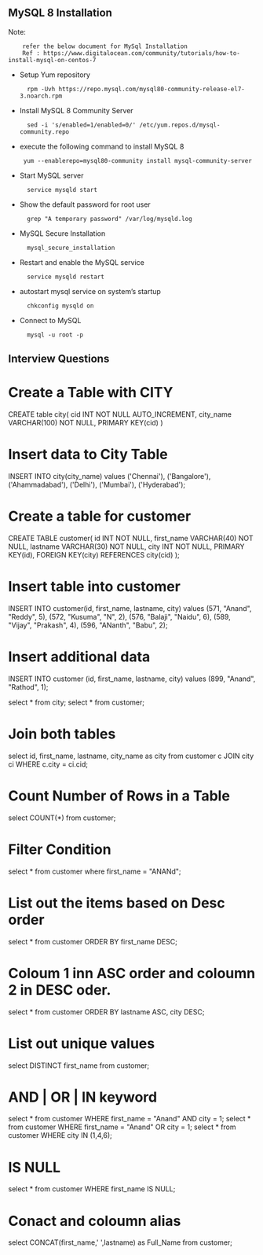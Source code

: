 ## MySQL 8 Installation

Note: 

        refer the below document for MySql Installation
        Ref : https://www.digitalocean.com/community/tutorials/how-to-install-mysql-on-centos-7
        
        
- Setup Yum repository

        rpm -Uvh https://repo.mysql.com/mysql80-community-release-el7-3.noarch.rpm
        
- Install MySQL 8 Community Server
        
        sed -i 's/enabled=1/enabled=0/' /etc/yum.repos.d/mysql-community.repo

-  execute the following command to install MySQL 8
        
        yum --enablerepo=mysql80-community install mysql-community-server

- Start MySQL server
        
        service mysqld start

- Show the default password for root user

        grep "A temporary password" /var/log/mysqld.log
        
- MySQL Secure Installation

        mysql_secure_installation
        
- Restart and enable the MySQL service

        service mysqld restart
        
- autostart mysql service on system’s startup

        chkconfig mysqld on
        
- Connect to MySQL
        
        mysql -u root -p


## Interview Questions



# Create a Table with CITY
CREATE table city(
	cid INT NOT NULL AUTO_INCREMENT,
	city_name VARCHAR(100) NOT NULL,
	PRIMARY KEY(cid)
)

# Insert data to City Table
INSERT INTO city(city_name) values ('Chennai'),
('Bangalore'),
('Ahammadabad'),
('Delhi'),
('Mumbai'),
('Hyderabad');

# Create a table for customer
CREATE TABLE customer(
id INT NOT NULL,
first_name VARCHAR(40) NOT NULL,
lastname VARCHAR(30) NOT NULL, 
city INT NOT NULL,
PRIMARY KEY(id),
FOREIGN KEY(city) REFERENCES city(cid)
);

# Insert table into customer
INSERT INTO customer(id, first_name, lastname, city) values (571, "Anand", "Reddy", 5),
(572, "Kusuma", "N", 2),
(576, "Balaji", "Naidu", 6),
(589, "Vijay", "Prakash", 4),
(596, "ANanth", "Babu", 2);

# Insert additional data
INSERT INTO customer (id, first_name, lastname, city) values (899, "Anand", "Rathod", 1);

select * from city;
select * from customer;


# Join both tables 
select id, first_name, lastname, city_name as city from customer c JOIN city ci WHERE c.city = ci.cid;

# Count Number of Rows in a Table
select COUNT(*) from customer;

# Filter Condition
select * from customer where first_name = "ANANd";

# List out the items based on Desc order
select * from customer ORDER BY first_name DESC;

# Coloum 1 inn ASC order and coloumn 2 in DESC oder.
select * from customer ORDER BY lastname ASC, city DESC;

# List out unique values
select DISTINCT first_name from customer;

# AND | OR | IN keyword
select * from customer WHERE first_name = "Anand" AND city = 1;
select * from customer WHERE first_name = "Anand" OR city = 1;
select * from customer WHERE city IN (1,4,6);

# IS NULL 
select * from customer WHERE first_name IS NULL;

# Conact and coloumn alias
select CONCAT(first_name,' ',lastname) as Full_Name from customer;

